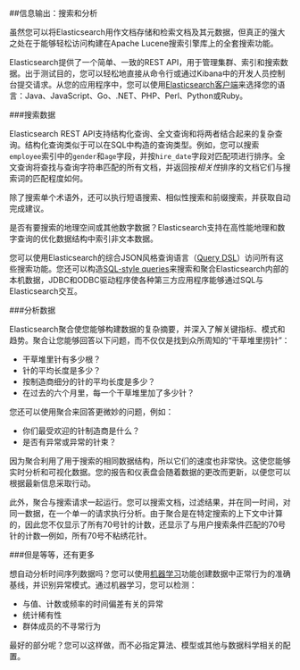 ##信息输出：搜索和分析

虽然您可以将Elasticsearch用作文档存储和检索文档及其元数据，但真正的强大之处在于能够轻松访问构建在Apache Lucene搜索引擎库上的全套搜索功能。

Elasticsearch提供了一个简单、一致的REST API，用于管理集群、索引和搜索数据。出于测试目的，您可以轻松地直接从命令行或通过Kibana中的开发人员控制台提交请求。从您的应用程序中，您可以使用[Elasticsearch客户端]()来选择您的语言：Java、JavaScript、Go、.NET、PHP、Perl、Python或Ruby。

###搜索数据

Elasticsearch REST API支持结构化查询、全文查询和将两者结合起来的复杂查询。结构化查询类似于可以在SQL中构造的查询类型。例如，您可以搜索`employee`索引中的`gender`和`age`字段，并按`hire_date`字段对匹配项进行排序。全文查询将查找与查询字符串匹配的所有文档，并返回按*相关性*排序的文档它们与搜索词的匹配程度如何。



除了搜索单个术语外，还可以执行短语搜索、相似性搜索和前缀搜索，并获取自动完成建议。



是否有要搜索的地理空间或其他数字数据？Elasticsearch支持在高性能地理和数字查询的优化数据结构中索引非文本数据。



您可以使用Elasticsearch的综合JSON风格查询语言（[Query DSL]()）访问所有这些搜索功能。您还可以构造[SQL-style queries]()来搜索和聚合Elasticsearch内部的本机数据，JDBC和ODBC驱动程序使各种第三方应用程序能够通过SQL与Elasticsearch交互。



###分析数据

Elasticsearch聚合使您能够构建数据的复杂摘要，并深入了解关键指标、模式和趋势。聚合让您能够回答以下问题，而不仅仅是找到众所周知的“干草堆里捞针”：



* 干草堆里针有多少根？
* 针的平均长度是多少？
* 按制造商细分的针的平均长度是多少？
* 在过去的六个月里，每一个干草堆里加了多少针？

您还可以使用聚合来回答更微妙的问题，例如：

* 你们最受欢迎的针制造商是什么？
* 是否有异常或异常的针束？

因为聚合利用了用于搜索的相同数据结构，所以它们的速度也非常快。这使您能够实时分析和可视化数据。您的报告和仪表盘会随着数据的更改而更新，以便您可以根据最新信息采取行动。



此外，聚合与搜索请求一起运行。您可以搜索文档，过滤结果，并在同一时间，对同一数据，在一个单一的请求执行分析。由于聚合是在特定搜索的上下文中计算的，因此您不仅显示了所有70号针的计数，还显示了与用户搜索条件匹配的70号针的计数—例如，所有70号不粘绣花针。


###但是等等，还有更多

想自动分析时间序列数据吗？您可以使用[机器学习]()功能创建数据中正常行为的准确基线，并识别异常模式。通过机器学习，您可以检测：


* 与值、计数或频率的时间偏差有关的异常
* 统计稀有性
* 群体成员的不寻常行为

最好的部分呢？您可以这样做，而不必指定算法、模型或其他与数据科学相关的配置。